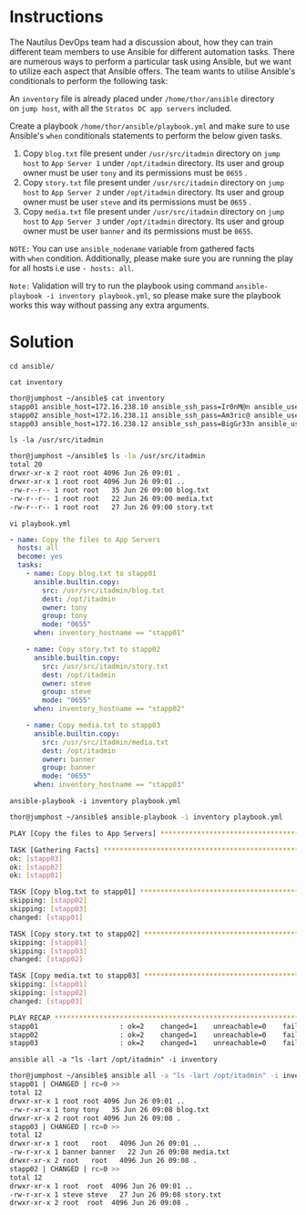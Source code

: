 # Instructions

The Nautilus DevOps team had a discussion about, how they can train different team members to use Ansible for different automation tasks. There are numerous ways to perform a particular task using Ansible, but we want to utilize each aspect that Ansible offers. The team wants to utilise Ansible's conditionals to perform the following task:

An `inventory` file is already placed under `/home/thor/ansible` directory on `jump host`, with all the `Stratos DC app servers` included.

Create a playbook `/home/thor/ansible/playbook.yml` and make sure to use Ansible's `when` conditionals statements to perform the below given tasks.

1. Copy `blog.txt` file present under `/usr/src/itadmin` directory on `jump host` to `App Server 1` under `/opt/itadmin` directory. Its user and group owner must be user `tony` and its permissions must be `0655` .
2. Copy `story.txt` file present under `/usr/src/itadmin` directory on `jump host` to `App Server 2` under `/opt/itadmin` directory. Its user and group owner must be user `steve` and its permissions must be `0655` .
3. Copy `media.txt` file present under `/usr/src/itadmin` directory on `jump host` to `App Server 3` under `/opt/itadmin` directory. Its user and group owner must be user `banner` and its permissions must be `0655`.

`NOTE:` You can use `ansible_nodename` variable from gathered facts with `when` condition. Additionally, please make sure you are running the play for all hosts i.e use `- hosts: all`.

`Note:` Validation will try to run the playbook using command `ansible-playbook -i inventory playbook.yml`, so please make sure the playbook works this way without passing any extra arguments.

# Solution

`cd ansible/`

`cat inventory`

```bash
thor@jumphost ~/ansible$ cat inventory 
stapp01 ansible_host=172.16.238.10 ansible_ssh_pass=Ir0nM@n ansible_user=tony
stapp02 ansible_host=172.16.238.11 ansible_ssh_pass=Am3ric@ ansible_user=steve
stapp03 ansible_host=172.16.238.12 ansible_ssh_pass=BigGr33n ansible_user=banner
```

`ls -la /usr/src/itadmin`

```bash
thor@jumphost ~/ansible$ ls -la /usr/src/itadmin
total 20
drwxr-xr-x 2 root root 4096 Jun 26 09:01 .
drwxr-xr-x 1 root root 4096 Jun 26 09:01 ..
-rw-r--r-- 1 root root   35 Jun 26 09:00 blog.txt
-rw-r--r-- 1 root root   22 Jun 26 09:00 media.txt
-rw-r--r-- 1 root root   27 Jun 26 09:00 story.txt
```

`vi playbook.yml`

```yaml
- name: Copy the files to App Servers
  hosts: all
  become: yes
  tasks:
    - name: Copy blog.txt to stapp01
      ansible.builtin.copy:
        src: /usr/src/itadmin/blog.txt
        dest: /opt/itadmin
        owner: tony
        group: tony
        mode: "0655"
      when: inventory_hostname == "stapp01"

    - name: Copy story.txt to stapp02
      ansible.builtin.copy:
        src: /usr/src/itadmin/story.txt
        dest: /opt/itadmin
        owner: steve
        group: steve
        mode: "0655"
      when: inventory_hostname == "stapp02"

    - name: Copy media.txt to stapp03
      ansible.builtin.copy:
        src: /usr/src/itadmin/media.txt
        dest: /opt/itadmin
        owner: banner
        group: banner
        mode: "0655"
      when: inventory_hostname == "stapp03"
 ```

`ansible-playbook -i inventory playbook.yml`

```bash
thor@jumphost ~/ansible$ ansible-playbook -i inventory playbook.yml

PLAY [Copy the files to App Servers] ****************************************************************************************

TASK [Gathering Facts] ******************************************************************************************************
ok: [stapp03]
ok: [stapp02]
ok: [stapp01]

TASK [Copy blog.txt to stapp01] *********************************************************************************************
skipping: [stapp02]
skipping: [stapp03]
changed: [stapp01]

TASK [Copy story.txt to stapp02] ********************************************************************************************
skipping: [stapp01]
skipping: [stapp03]
changed: [stapp02]

TASK [Copy media.txt to stapp03] ********************************************************************************************
skipping: [stapp01]
skipping: [stapp02]
changed: [stapp03]

PLAY RECAP ******************************************************************************************************************
stapp01                    : ok=2    changed=1    unreachable=0    failed=0    skipped=2    rescued=0    ignored=0   
stapp02                    : ok=2    changed=1    unreachable=0    failed=0    skipped=2    rescued=0    ignored=0   
stapp03                    : ok=2    changed=1    unreachable=0    failed=0    skipped=2    rescued=0    ignored=0
```

`ansible all -a "ls -lart /opt/itadmin" -i inventory`

```bash
thor@jumphost ~/ansible$ ansible all -a "ls -lart /opt/itadmin" -i inventory
stapp01 | CHANGED | rc=0 >>
total 12
drwxr-xr-x 1 root root 4096 Jun 26 09:01 ..
-rw-r-xr-x 1 tony tony   35 Jun 26 09:08 blog.txt
drwxr-xr-x 2 root root 4096 Jun 26 09:08 .
stapp03 | CHANGED | rc=0 >>
total 12
drwxr-xr-x 1 root   root   4096 Jun 26 09:01 ..
-rw-r-xr-x 1 banner banner   22 Jun 26 09:08 media.txt
drwxr-xr-x 2 root   root   4096 Jun 26 09:08 .
stapp02 | CHANGED | rc=0 >>
total 12
drwxr-xr-x 1 root  root  4096 Jun 26 09:01 ..
-rw-r-xr-x 1 steve steve   27 Jun 26 09:08 story.txt
drwxr-xr-x 2 root  root  4096 Jun 26 09:08 .
```
